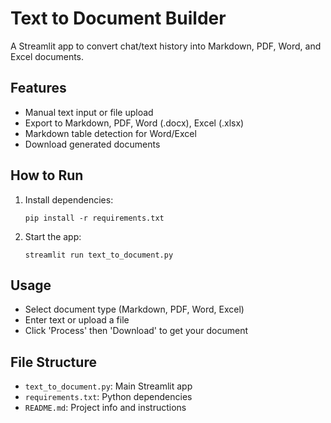 # Text to Document Builder

A Streamlit app to convert chat/text history into Markdown, PDF, Word, and Excel documents.

## Features
- Manual text input or file upload
- Export to Markdown, PDF, Word (.docx), Excel (.xlsx)
- Markdown table detection for Word/Excel
- Download generated documents

## How to Run
1. Install dependencies:
   ```
   pip install -r requirements.txt
   ```
2. Start the app:
   ```
   streamlit run text_to_document.py
   ```

## Usage
- Select document type (Markdown, PDF, Word, Excel)
- Enter text or upload a file
- Click 'Process' then 'Download' to get your document

## File Structure
- `text_to_document.py`: Main Streamlit app
- `requirements.txt`: Python dependencies
- `README.md`: Project info and instructions
